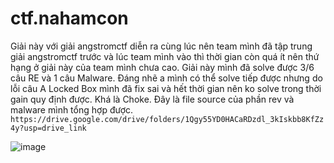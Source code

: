# ctf.nahamcon

Giải này với giải angstromctf diễn ra cùng lúc nên team mình đã tập trung giải angstromctf trước và lúc team mình vào thì thời gian còn quá ít nên thứ hạng ở giải này của team mình chưa cao. Giải này mình đã solve được 3/6 câu RE và 1 câu Malware. Đáng nhẽ a mình có thể solve tiếp được nhưng do lỗi câu A Locked Box mình đã fix sai và hết thời gian nên ko solve trong thời gain quy định được. Khá là Choke. Đây là file source của phần rev và malware mình tổng hợp được. `https://drive.google.com/drive/folders/1Qgy55YD0HACaRDzdl_3kIskbb8KfZz4y?usp=drive_link`

![image](https://github.com/daglongg/ctf.nahamcon/assets/138242812/18cf56d5-62c4-4d77-a08d-1f031b1d35f6)

